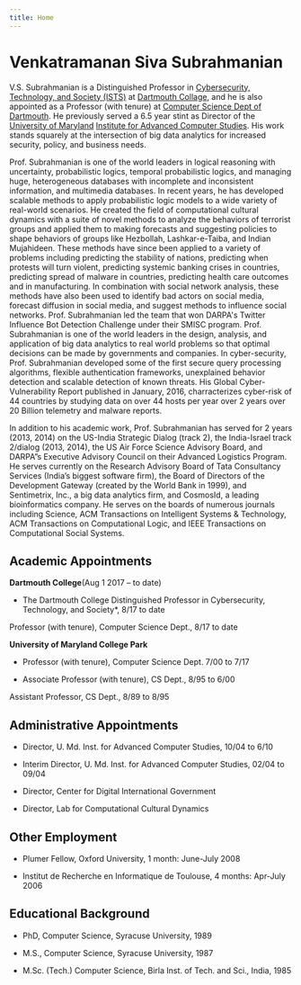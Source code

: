 ```yaml
---
title: Home
---
```


# Venkatramanan Siva Subrahmanian

V.S. Subrahmanian is a Distinguished Professor in [Cybersecurity, Technology, and Society (ISTS)](http://www.ists.dartmouth.edu/) at [Dartmouth Collage](www.dartmouth.edu), and he is also appointed as a Professor (with tenure) at [Computer Science Dept of Dartmouth](http://web.cs.dartmouth.edu/). He previously served a 6.5 year stint as Director of the [University of Maryland](https://www.umd.edu/) [Institute for Advanced Computer Studies](http://www.umiacs.umd.edu/). His work stands squarely at the intersection of big data analytics for increased security, policy, and business needs.

Prof. Subrahmanian is one of the world leaders in logical reasoning with uncertainty, probabilistic logics, temporal probabilistic logics, and managing huge, heterogeneous databases with incomplete and inconsistent information, and multimedia databases. In recent years, he has developed scalable methods to apply probabilistic logic models to a wide variety of real-world scenarios. He created the field of computational cultural dynamics with a suite of novel methods to analyze the behaviors of terrorist groups and applied them to making forecasts and suggesting policies to shape behaviors of groups like Hezbollah, Lashkar-e-Taiba, and Indian Mujahideen. These methods have since been applied to a variety of problems including predicting the stability of nations, predicting when protests will turn violent, predicting systemic banking crises in countries, predicting spread of malware in countries, predicting health care outcomes and in manufacturing. In combination with social network analysis, these methods have also been used to identify bad actors on social media, forecast diffusion in social media, and suggest methods to influence social networks. Prof. Subrahmanian led the team that won DARPA's Twitter Influence Bot Detection Challenge under their SMISC program. Prof. Subrahmanian is one of the world leaders in the design, analysis, and application of big data analytics to real world problems so that optimal decisions can be made by governments and companies. In cyber-security, Prof. Subrahmanian developed some of the first secure query processing algorithms, flexible authentication frameworks, unexplained behavior detection and scalable detection of known threats. His Global Cyber-Vulnerability Report published in January, 2016, charracterizes cyber-risk of 44 countries by studying data on over 44 hosts per year over 2 years over 20 Billion telemetry and malware reports.

In addition to his academic work, Prof. Subrahmanian has served for 2 years (2013, 2014) on the US-India Strategic Dialog (track 2), the India-Israel track 2/dialog (2013, 2014), the US Air Force Science Advisory Board, and DARPA”s Executive Advisory Council on their Advanced Logistics Program. He serves currently on the Research Advisory Board of Tata Consultancy Services (India’s biggest software firm), the Board of Directors of the Development Gateway (created by the World Bank in 1999), and Sentimetrix, Inc., a big data analytics firm, and CosmosId, a leading bioinformatics company. He serves on the boards of numerous journals including Science, ACM Transactions on Intelligent Systems & Technology, ACM Transactions on Computational Logic, and IEEE Transactions on Computational Social Systems.

## Academic Appointments 

__Dartmouth College__(Aug 1 2017 – to date)

* The Dartmouth College Distinguished Professor in Cybersecurity, Technology, and Society*, 8/17 to date

Professor (with tenure), Computer Science Dept., 8/17 to date

__University of Maryland College Park__

* Professor (with tenure), Computer Science Dept. 7/00 to 7/17

* Associate Professor (with tenure), CS Dept., 8/95 to 6/00

Assistant Professor, CS Dept., 8/89 to 8/95

## Administrative Appointments 

* Director, U. Md. Inst. for Advanced Computer Studies, 10/04 to 6/10

* Interim Director, U. Md. Inst. for Advanced Computer Studies, 02/04 to 09/04

* Director, Center for Digital International Government

* Director, Lab for Computational Cultural Dynamics

## Other Employment

* Plumer Fellow, Oxford University, 1 month: June-July 2008

* Institut de Recherche en Informatique de Toulouse, 4 months: Apr-July 2006

## Educational Background

* PhD, Computer Science, Syracuse University, 1989

* M.S., Computer Science, Syracuse University, 1987

* M.Sc. (Tech.) Computer Science, Birla Inst. of Tech. and Sci., India, 1985